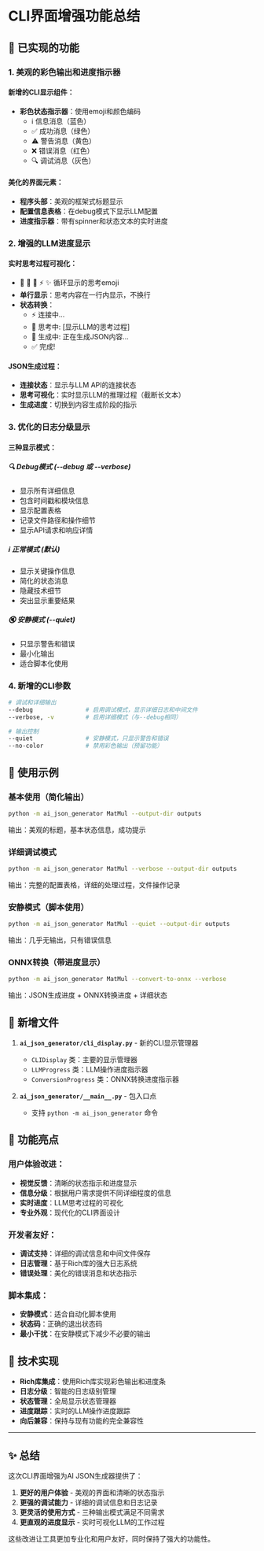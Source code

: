 # CLI界面增强功能总结

## 🎨 已实现的功能

### 1. 美观的彩色输出和进度指示器

#### 新增的CLI显示组件：
- **彩色状态指示器**：使用emoji和颜色编码
  - ℹ️ 信息消息（蓝色）
  - ✅ 成功消息（绿色）
  - ⚠️ 警告消息（黄色）
  - ❌ 错误消息（红色）
  - 🔍 调试消息（灰色）

#### 美化的界面元素：
- **程序头部**：美观的框架式标题显示
- **配置信息表格**：在debug模式下显示LLM配置
- **进度指示器**：带有spinner和状态文本的实时进度

### 2. 增强的LLM进度显示

#### 实时思考过程可视化：
- 🤔 💭 🧠 ⚡ ✨ 循环显示的思考emoji
- **单行显示**：思考内容在一行内显示，不换行
- **状态转换**：
  - ⚡ 连接中...
  - 🤔 思考中: [显示LLM的思考过程]
  - 🚀 生成中: 正在生成JSON内容...
  - ✅ 完成!

#### JSON生成过程：
- **连接状态**：显示与LLM API的连接状态
- **思考可视化**：实时显示LLM的推理过程（截断长文本）
- **生成进度**：切换到内容生成阶段的指示

### 3. 优化的日志分级显示

#### 三种显示模式：

##### 🔍 **Debug模式** (--debug 或 --verbose)
- 显示所有详细信息
- 包含时间戳和模块信息
- 显示配置表格
- 记录文件路径和操作细节
- 显示API请求和响应详情

##### ℹ️ **正常模式** (默认)
- 显示关键操作信息
- 简化的状态消息
- 隐藏技术细节
- 突出显示重要结果

##### 🔇 **安静模式** (--quiet)
- 只显示警告和错误
- 最小化输出
- 适合脚本化使用

### 4. 新增的CLI参数

```bash
# 调试和详细输出
--debug               # 启用调试模式，显示详细日志和中间文件
--verbose, -v         # 启用详细模式（与--debug相同）

# 输出控制  
--quiet               # 安静模式，只显示警告和错误
--no-color            # 禁用彩色输出（预留功能）
```

## 🚀 使用示例

### 基本使用（简化输出）
```bash
python -m ai_json_generator MatMul --output-dir outputs
```
输出：美观的标题，基本状态信息，成功提示

### 详细调试模式
```bash
python -m ai_json_generator MatMul --verbose --output-dir outputs
```
输出：完整的配置表格，详细的处理过程，文件操作记录

### 安静模式（脚本使用）
```bash
python -m ai_json_generator MatMul --quiet --output-dir outputs
```
输出：几乎无输出，只有错误信息

### ONNX转换（带进度显示）
```bash
python -m ai_json_generator MatMul --convert-to-onnx --verbose
```
输出：JSON生成进度 + ONNX转换进度 + 详细状态

## 📁 新增文件

1. **`ai_json_generator/cli_display.py`** - 新的CLI显示管理器
   - `CLIDisplay` 类：主要的显示管理器
   - `LLMProgress` 类：LLM操作进度指示器
   - `ConversionProgress` 类：ONNX转换进度指示器

2. **`ai_json_generator/__main__.py`** - 包入口点
   - 支持 `python -m ai_json_generator` 命令

## 🎯 功能亮点

### 用户体验改进：
- **视觉反馈**：清晰的状态指示和进度显示
- **信息分级**：根据用户需求提供不同详细程度的信息
- **实时进度**：LLM思考过程的可视化
- **专业外观**：现代化的CLI界面设计

### 开发者友好：
- **调试支持**：详细的调试信息和中间文件保存
- **日志管理**：基于Rich库的强大日志系统
- **错误处理**：美化的错误消息和状态指示

### 脚本集成：
- **安静模式**：适合自动化脚本使用
- **状态码**：正确的退出状态码
- **最小干扰**：在安静模式下减少不必要的输出

## 🔧 技术实现

- **Rich库集成**：使用Rich库实现彩色输出和进度条
- **日志分级**：智能的日志级别管理
- **状态管理**：全局显示状态管理器
- **进度跟踪**：实时的LLM操作进度跟踪
- **向后兼容**：保持与现有功能的完全兼容性

---

## ✨ 总结

这次CLI界面增强为AI JSON生成器提供了：
1. **更好的用户体验** - 美观的界面和清晰的状态指示
2. **更强的调试能力** - 详细的调试信息和日志记录
3. **更灵活的使用方式** - 三种输出模式满足不同需求
4. **更直观的进度显示** - 实时可视化LLM的工作过程

这些改进让工具更加专业化和用户友好，同时保持了强大的功能性。
